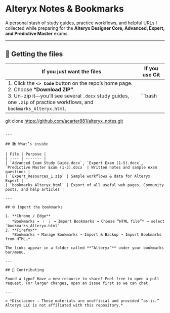 # Alteryx Notes & Bookmarks

A personal stash of study guides, practice workflows, and helpful URLs I collected while preparing for the **Alteryx Designer Core, Advanced, Expert, and Predictive Master** exams.

---

## 🔻 Getting the files

| If you just want the files | If you use Git |
| -------------------------- | -------------- |
| 1. Click the **`<> Code`** button on the repo’s home page.<br>2. Choose **“Download ZIP”**.<br>3. Un-zip it—you’ll see several `.docx` study guides, one `.zip` of practice workflows, and `bookmarks_Alteryx.html`. | ```bash
git clone https://github.com/acarter881/alteryx_notes.git
``` |

---

## 📚 What’s inside

| File | Purpose |
| ---- | ------- |
| `Advanced Exam Study Guide.docx`, `Expert Exam (1-5).docx`, `Predictive Master Exam (1-3).docx` | Written notes and sample exam questions |
| `Expert_Resources_1.zip` | Sample workflows & data for Alteryx Expert |
| `bookmarks_Alteryx.html` | Export of all useful web pages, Community posts, and help articles |

---

## 🌐 Import the bookmarks

1. **Chrome / Edge**  
   *Bookmarks → ⋮ ︙ → Import Bookmarks → Choose “HTML file”* → select `bookmarks_Alteryx.html`
2. **Firefox**  
   *Bookmarks → Manage Bookmarks → Import & Backup → Import Bookmarks from HTML…*

The links appear in a folder called **“Alteryx”** under your bookmarks bar/menu.

---

## 🙌 Contributing

Found a typo? Have a new resource to share? Feel free to open a pull request. For larger changes, open an issue first so we can chat.

---

> *Disclaimer – These materials are unofficial and provided “as-is.” Alteryx LLC is not affiliated with this repository.*
